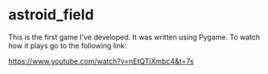 # astroid_field
This is the first game I've developed. It was written using Pygame. To watch how it plays go to the following link:

https://www.youtube.com/watch?v=nEtQTiXmbc4&t=7s
